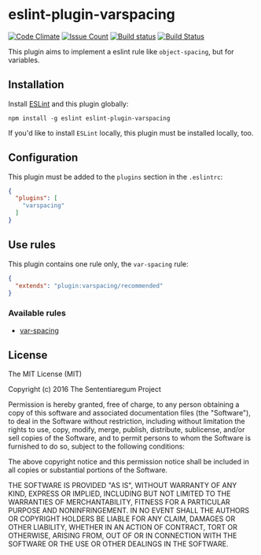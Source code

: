 eslint-plugin-varspacing
========================

[![Code Climate](https://codeclimate.com/github/Sententiaregum/eslint-plugin-varspacing/badges/gpa.svg)](https://codeclimate.com/github/Sententiaregum/eslint-plugin-varspacing)
[![Issue Count](https://codeclimate.com/github/Sententiaregum/eslint-plugin-varspacing/badges/issue_count.svg)](https://codeclimate.com/github/Sententiaregum/eslint-plugin-varspacing)
[![Build status](https://ci.appveyor.com/api/projects/status/elpdl78par306ai5?svg=true)](https://ci.appveyor.com/project/Ma27/eslint-plugin-varspacing)
[![Build Status](https://travis-ci.org/Sententiaregum/eslint-plugin-varspacing.svg?branch=master)](https://travis-ci.org/Sententiaregum/eslint-plugin-varspacing)

This plugin aims to implement a eslint rule like ``object-spacing``, but for variables.

## Installation

Install [ESLint](https://github.com/eslint/eslint) and this plugin globally:

``` code
npm install -g eslint eslint-plugin-varspacing
```

If you'd like to install ``ESLint`` locally, this plugin must be installed locally, too.

## Configuration

This plugin must be added to the ``plugins`` section in the ``.eslintrc``:

``` json
{
  "plugins": [
    "varspacing"
  ]
}
```

## Use rules

This plugin contains one rule only, the ``var-spacing`` rule:

``` json
{
  "extends": "plugin:varspacing/recommended"
}
```

### Available rules

- [var-spacing](https://github.com/Sententiaregum/eslint-plugin-varspacing/blob/master/docs/rules/var-spacing.md)

## License

The MIT License (MIT)

Copyright (c) 2016 The Sententiaregum Project

Permission is hereby granted, free of charge, to any person obtaining a copy
of this software and associated documentation files (the "Software"), to deal
in the Software without restriction, including without limitation the rights
to use, copy, modify, merge, publish, distribute, sublicense, and/or sell
copies of the Software, and to permit persons to whom the Software is
furnished to do so, subject to the following conditions:

The above copyright notice and this permission notice shall be included in all
copies or substantial portions of the Software.

THE SOFTWARE IS PROVIDED "AS IS", WITHOUT WARRANTY OF ANY KIND, EXPRESS OR
IMPLIED, INCLUDING BUT NOT LIMITED TO THE WARRANTIES OF MERCHANTABILITY,
FITNESS FOR A PARTICULAR PURPOSE AND NONINFRINGEMENT. IN NO EVENT SHALL THE
AUTHORS OR COPYRIGHT HOLDERS BE LIABLE FOR ANY CLAIM, DAMAGES OR OTHER
LIABILITY, WHETHER IN AN ACTION OF CONTRACT, TORT OR OTHERWISE, ARISING FROM,
OUT OF OR IN CONNECTION WITH THE SOFTWARE OR THE USE OR OTHER DEALINGS IN THE
SOFTWARE.
